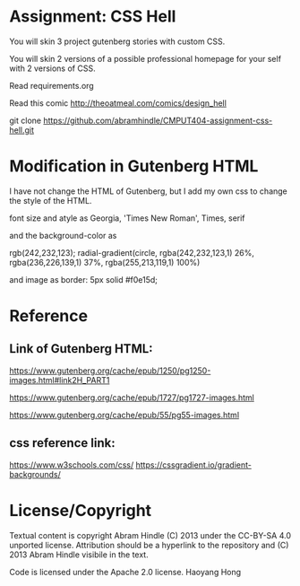 Assignment: CSS Hell
====================

You will skin 3 project gutenberg stories with custom CSS.

You will skin 2 versions of a possible professional homepage for your
self with 2 versions of CSS.

Read requirements.org

Read this comic http://theoatmeal.com/comics/design_hell

git clone https://github.com/abramhindle/CMPUT404-assignment-css-hell.git

Modification in Gutenberg HTML
==============================

I have not change the HTML of Gutenberg, but I add my own css to change the
style of the HTML.

font size and atyle as Georgia, 'Times New Roman', Times, serif

and the background-color as 

rgb(242,232,123);
radial-gradient(circle, rgba(242,232,123,1) 26%, 
rgba(236,226,139,1) 37%, rgba(255,213,119,1) 100%)

and image as border: 5px solid #f0e15d;

Reference
=========

## Link of Gutenberg HTML:

https://www.gutenberg.org/cache/epub/1250/pg1250-images.html#link2H_PART1

https://www.gutenberg.org/cache/epub/1727/pg1727-images.html

https://www.gutenberg.org/cache/epub/55/pg55-images.html


## css reference link:

https://www.w3schools.com/css/
https://cssgradient.io/gradient-backgrounds/


License/Copyright
=================

Textual content is copyright Abram Hindle (C) 2013 under the CC-BY-SA
4.0 unported license. Attribution should be a hyperlink to the
repository and (C) 2013 Abram Hindle visibile in the text.

Code is licensed under the Apache 2.0 license.
Haoyang Hong

